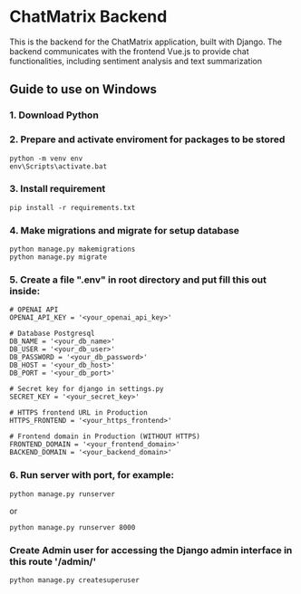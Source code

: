# ChatMatrix Backend

This is the backend for the ChatMatrix application, built with Django. The backend communicates with the frontend Vue.js to provide chat functionalities, including sentiment analysis and text summarization

## Guide to use on Windows

### 1. Download Python

### 2. Prepare and activate enviroment for packages to be stored
```
python -m venv env
env\Scripts\activate.bat
```
### 3. Install requirement
```
pip install -r requirements.txt
``` 
### 4. Make migrations and migrate for setup database
```
python manage.py makemigrations
python manage.py migrate
```
### 5. Create a file ".env" in root directory and put fill this out inside:
```
# OPENAI API
OPENAI_API_KEY = '<your_openai_api_key>'

# Database Postgresql
DB_NAME = '<your_db_name>'
DB_USER = '<your_db_user>'
DB_PASSWORD = '<your_db_password>'
DB_HOST = '<your_db_host>'
DB_PORT = '<your_db_port>'

# Secret key for django in settings.py
SECRET_KEY = '<your_secret_key>'

# HTTPS frontend URL in Production
HTTPS_FRONTEND = '<your_https_frontend>'

# Frontend domain in Production (WITHOUT HTTPS)
FRONTEND_DOMAIN = '<your_frontend_domain>'
BACKEND_DOMAIN = '<your_backend_domain>'
```	

### 6. Run server with port, for example:
```
python manage.py runserver
```
or
```
python manage.py runserver 8000
```

### Create Admin user for accessing the Django admin interface in this route '/admin/'
```
python manage.py createsuperuser
```